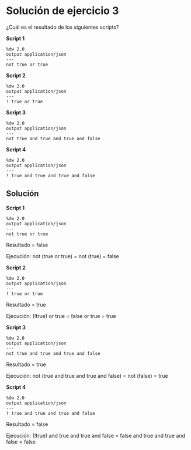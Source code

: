 
# Solución de ejercicio 3

¿Cuál es el resultado de los siguientes scripts?

**Script 1**
```dataweave
%dw 2.0
output application/json
---
not true or true
```

**Script 2**
```dataweave
%dw 2.0
output application/json
---
! true or true
```

**Script 3**
```dataweave
%dw 2.0
output application/json
---
not true and true and true and false
```

**Script 4**
```dataweave
%dw 2.0
output application/json
---
! true and true and true and false
```

## Solución

**Script 1**
```dataweave
%dw 2.0
output application/json
---
not true or true
```
Resultado = false

Ejecución: not (true or true) = not (true) = false

**Script 2**
```dataweave
%dw 2.0
output application/json
---
! true or true
```
Resultado = true

Ejecución: (!true) or true = false or true = true

**Script 3**
```dataweave
%dw 2.0
output application/json
---
not true and true and true and false
```
Resultado = true

Ejecución: not (true and true and true and false) = not (false) = true

**Script 4**
```dataweave
%dw 2.0
output application/json
---
! true and true and true and false
```
Resultado = false

Ejecución: (!true) and true and true and false = false and true and true and false = false